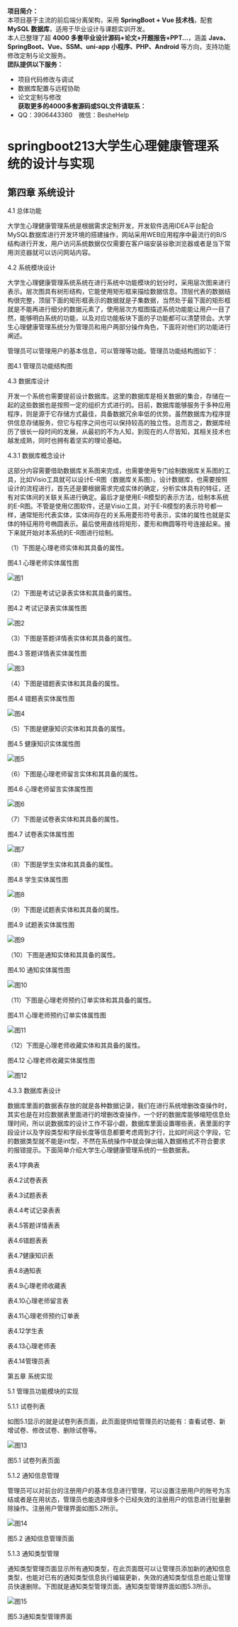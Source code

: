 **项目简介：**  
本项目基于主流的前后端分离架构，采用 **SpringBoot + Vue 技术栈**，配套 **MySQL 数据库**，适用于毕业设计与课题实训开发。  
本人已整理了超 **4000 多套毕业设计源码+论文+开题报告+PPT...**，涵盖 **Java、SpringBoot、Vue、SSM、uni-app 小程序、PHP、Android** 等方向，支持功能修改定制与论文服务。  
**团队提供以下服务：**  
- 项目代码修改与调试  
- 数据库配置与远程协助  
- 论文定制与修改  
**获取更多的4000多套源码或SQL文件请联系：**  
- QQ：3906443360 微信：BesheHelp


# springboot213大学生心理健康管理系统的设计与实现

## 第四章 系统设计

4.1 总体功能

大学生心理健康管理系统是根据需求定制开发，开发软件选用IDEA平台配合MySQL数据库进行开发环境的搭建操作，网站采用WEB应用程序中最流行的B/S结构进行开发，用户访问系统数据仅仅需要在客户端安装谷歌浏览器或者是当下常用浏览器就可以访问网站内容。

4.2 系统模块设计

大学生心理健康管理系统系统在进行系统中功能模块的划分时，采用层次图来进行表示。层次图具有树形结构，它能使用矩形框来描绘数据信息。顶层代表的数据结构很完整，顶层下面的矩形框表示的数据就是子集数据，当然处于最下面的矩形框就是不能再进行细分的数据元素了，使用层次方框图描述系统功能能让用户一目了然，能够明白系统的功能，以及对应功能板块下面的子功能都可以清楚领会。大学生心理健康管理系统分为管理员和用户两部分操作角色，下面将对他们的功能进行阐述。

管理员可以管理用户的基本信息，可以管理等功能。管理员功能结构图如下：

图4.1 管理员功能结构图

4.3 数据库设计

开发一个系统也需要提前设计数据库。这里的数据库是相关数据的集合，存储在一起的这些数据也是按照一定的组织方式进行的。目前，数据库能够服务于多种应用程序，则是源于它存储方式最佳，具备数据冗余率低的优势。虽然数据库为程序提供信息存储服务，但它与程序之间也可以保持较高的独立性。总而言之，数据库经历了很长一段时间的发展，从最初的不为人知，到现在的人尽皆知，其相关技术也越发成熟，同时也拥有着坚实的理论基础。

4.3.1 数据库概念设计

这部分内容需要借助数据库关系图来完成，也需要使用专门绘制数据库关系图的工具，比如Visio工具就可以设计E-R图（数据库关系图）。设计数据库，也需要按照设计的流程进行，首先还是要根据需求完成实体的确定，分析实体具有的特征，还有对实体间的关联关系进行确定。最后才是使用E-R模型的表示方法，绘制本系统的E-R图。不管是使用亿图软件，还是Visio工具，对于E-R模型的表示符号都一样，通常矩形代表实体，实体间存在的关系用菱形符号表示，实体的属性也就是实体的特征用符号椭圆表示。最后使用直线将矩形，菱形和椭圆等符号连接起来。接下来就开始对本系统的E-R图进行绘制。

（1）下图是心理老师实体和其具备的属性。

图4.1 心理老师实体属性图

![图1](images/image_0.jpg)

（2）下图是考试记录表实体和其具备的属性。

图4.2 考试记录表实体属性图

![图2](images/image_1.jpg)

（3）下图是答题详情表实体和其具备的属性。

图4.3 答题详情表实体属性图

![图3](images/image_2.jpg)

（4）下图是错题表实体和其具备的属性。

图4.4 错题表实体属性图

![图4](images/image_3.jpg)

（5）下图是健康知识实体和其具备的属性。

图4.5 健康知识实体属性图

![图5](images/image_4.jpg)

（6）下图是心理老师留言实体和其具备的属性。

图4.6 心理老师留言实体属性图

![图6](images/image_5.jpg)

（7）下图是试卷表实体和其具备的属性。

图4.7 试卷表实体属性图

![图7](images/image_6.jpg)

（8）下图是学生实体和其具备的属性。

图4.8 学生实体属性图

![图8](images/image_7.jpg)

（9）下图是试题表实体和其具备的属性。

图4.9 试题表实体属性图

![图9](images/image_8.jpg)

（10）下图是通知实体和其具备的属性。

图4.10 通知实体属性图

![图10](images/image_9.jpg)

（11）下图是心理老师预约订单实体和其具备的属性。

图4.11 心理老师预约订单实体属性图

![图11](images/image_10.jpg)

（12）下图是心理老师收藏实体和其具备的属性。

图4.12 心理老师收藏实体属性图

![图12](images/image_11.jpg)

4.3.3 数据库表设计

数据库里面的数据表存放的就是各种数据记录，我们在进行系统增删改查操作时，其实也是在对应数据表里面进行的增删改查操作，一个好的数据库能够缩短信息处理时间，所以说数据库的设计工作不容小觑，数据库里面设置哪些表，表里面的字段设计以及字段类型和字段长度等信息都要考虑周到才行，比如时间这个字段，它的数据类型就不能是int型，不然在系统操作中就会弹出输入数据格式不符合要求的报错提示。下面简单介绍大学生心理健康管理系统的一些数据表。

表4.1字典表

表4.2试卷表表

表4.3试题表表

表4.4考试记录表表

表4.5答题详情表表

表4.6错题表表

表4.7健康知识表

表4.8通知表

表4.9心理老师收藏表

表4.10心理老师留言表

表4.11心理老师预约订单表

表4.12学生表

表4.13心理老师表

表4.14管理员表

第五章 系统实现

5.1 管理员功能模块的实现

5.1.1 试卷列表

如图5.1显示的就是试卷列表页面，此页面提供给管理员的功能有：查看试卷、新增试卷、修改试卷、删除试卷等。

![图13](images/image_12.png)

图5.1 试卷列表页面

5.1.2 通知信息管理

管理员可以对前台的注册用户的基本信息进行管理，可以设置注册用户的账号为冻结或者是在用状态，管理员也能选择很多个已经失效的注册用户的信息进行批量删除操作。注册用户管理界面如图5.2所示。

![图14](images/image_13.png)

图5.2 通知信息管理页面

5.1.3 通知类型管理

通知类型管理页面显示所有通知类型，在此页面既可以让管理员添加新的通知信息类型，也能对已有的通知类型信息执行编辑更新，失效的通知类型信息也能让管理员快速删除。下图就是通知类型管理页面。通知类型管理界面如图5.3所示。

![图15](images/image_14.png)

图5.3通知类型管理界面

